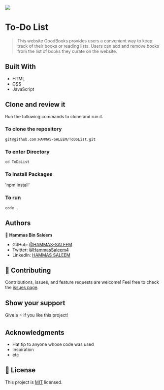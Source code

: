 ![](https://img.shields.io/badge/Microverse-blueviolet)

# To-Do List
> This website GoodBooks provides users a convenient way to keep track of their books or reading lists. Users can add and remove books from the list of books they curate on the website.

## Built With

- HTML
- CSS
- JavaScript


## Clone and review it

Run the following commands to clone and run it.

### To clone the repository

  `git@github.com:HAMMAS-SALEEM/ToDoList.git`

### To enter Directory

`cd ToDoList`

### To Install Packages

'npm install'

### To run 

`code .`

## Authors

👤 **Hammas Bin Saleem**

- GitHub: [@HAMMAS-SALEEM](https://github.com/HAMMAS-SALEEM)
- Twitter: [@HammasSaleem4](https://twitter.com/HammasSaleem4)
- LinkedIn: [HAMMAS SALEEM](https://www.linkedin.com/in/hammas-saleem-407)

## 🤝 Contributing
Contributions, issues, and feature requests are welcome!
Feel free to check the [issues page](../../issues/).

## Show your support
Give a ⭐️ if you like this project!

## Acknowledgments
- Hat tip to anyone whose code was used
- Inspiration
- etc

## 📝 License
This project is [MIT](./MIT.md) licensed.


